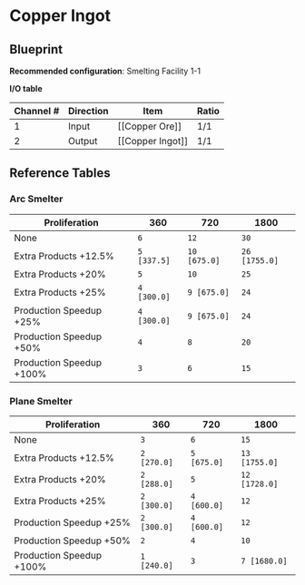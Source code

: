 # Copper Ingot

## Blueprint

**Recommended configuration**: Smelting Facility 1-1

**I/O table**

| Channel # | Direction | Item             | Ratio |
| --------- | --------- | ---------------- | ----- |
| 1         | Input     | [[Copper Ore]]   | 1/1   |
| 2         | Output    | [[Copper Ingot]] | 1/1   |

## Reference Tables

### Arc Smelter

| Proliferation            | 360         | 720          | 1800          |
| ------------------------ | ----------- | ------------ | ------------- |
| None                     | `6`         | `12`         | `30`          |
| Extra Products +12.5%    | `5 [337.5]` | `10 [675.0]` | `26 [1755.0]` |
| Extra Products +20%      | `5`         | `10`         | `25`          |
| Extra Products +25%      | `4 [300.0]` | `9 [675.0]`  | `24`          |
| Production Speedup +25%  | `4 [300.0]` | `9 [675.0]`  | `24`          |
| Production Speedup +50%  | `4`         | `8`          | `20`          |
| Production Speedup +100% | `3`         | `6`          | `15`          |

### Plane Smelter

| Proliferation            | 360         | 720         | 1800          |
| ------------------------ | ----------- | ----------- | ------------- |
| None                     | `3`         | `6`         | `15`          |
| Extra Products +12.5%    | `2 [270.0]` | `5 [675.0]` | `13 [1755.0]` |
| Extra Products +20%      | `2 [288.0]` | `5`         | `12 [1728.0]` |
| Extra Products +25%      | `2 [300.0]` | `4 [600.0]` | `12`          |
| Production Speedup +25%  | `2 [300.0]` | `4 [600.0]` | `12`          |
| Production Speedup +50%  | `2`         | `4`         | `10`          |
| Production Speedup +100% | `1 [240.0]` | `3`         | `7 [1680.0]`  |
